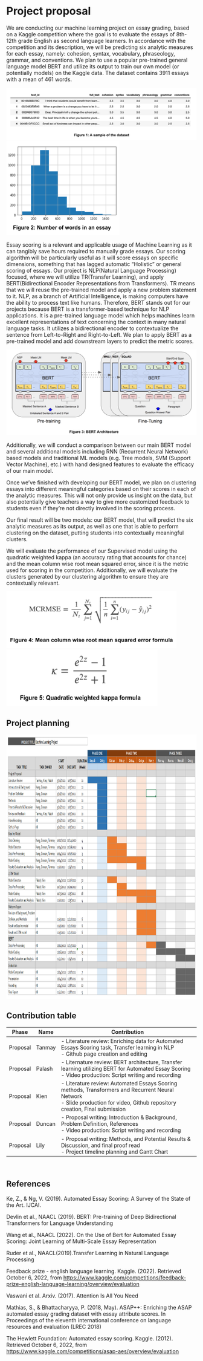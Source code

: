 # Project proposal

We are conducting our machine learning project on essay grading, based on a Kaggle competition where the goal is to evaluate the essays of 8th-12th grade English as second language learners. In accordance with the competition and its description, we will be predicting six analytic measures for each essay, namely: cohesion, syntax, vocabulary, phraseology, grammar, and conventions. We plan to use a popular pre-trained general language model BERT and utilize its output to train our own model (or potentially models) on the Kaggle data. The dataset contains 3911 essays with a mean of 461 words.

![figure1](media/f1.png)
<img src="media/f2.png"  width="300" height="250">

Essay scoring is a relevant and applicable usage of Machine Learning as it can tangibly save hours required to manually grade essays. Our scoring algorithm will be particularly useful as it will score essays on specific dimensions, something that has lagged automatic “Holistic” or general scoring of essays. Our project is NLP(Natural Language Processing) focused, where we will utilize TR(Transfer Learning), and apply BERT(Bidirectional Encoder Representations from Transformers). TR means that we will reuse the pre-trained model and apply a new problem statement to it. NLP, as a branch of Artificial Intelligence, is making computers have the ability to process text like humans. Therefore, BERT stands out for our projects because BERT is a transformer-based technique for NLP applications. It is a pre-trained language model which helps machines learn excellent representations of text concerning the context in many natural language tasks. It utilizes a bidirectional encoder to contextualize the sentence from Left-to-Right and Right-to-Left. We plan to apply BERT as a pre-trained model and add downstream layers to predict the metric scores. 

![figure3](media/f3.png)

Additionally, we will conduct a comparison between our main BERT model and several additional models including RNN (Recurrent Neural Network) based models and traditional ML models (e.g. Tree models, SVM (Support Vector Machine), etc.) with hand designed features to evaluate the efficacy of our main model. 

Once we’ve finished with developing our BERT model, we plan on clustering essays into different meaningful categories based on their scores in each of the analytic measures. This will not only provide us insight on the data, but also potentially give teachers a way to give more customized feedback to students even if they’re not directly involved in the scoring process.

Our final result will be two models: our BERT model, that will predict the six analytic measures as its output, as well as one that is able to perform clustering on the dataset, putting students into contextually meaningful clusters.

We will evaluate the performance of our Supervised model using the quadratic weighted kappa (an accuracy rating that accounts for chance) and the mean column wise root mean squared error, since it is the metric used for scoring in the competition. Additionally, we will evaluate the clusters generated by our clustering algorithm to ensure they are contextually relevant.

<img src="media/f4.png"  width="450" height="150">
<img src="media/f5.png"  width="400" height="150">

<br /> 

## Project planning

<img src="media/f6.png"  width="1000" height="700">

## Contribution table

| Phase | Name | Contribution |
| ----------- | ----------- | ----------- |
| Proposal | Tanmay | - Literature review: Enriching data for Automated Essays Scoring task, Transfer learning in NLP <br /> - Github page creation and editing |
| Proposal | Palash | - Liternature review: BERT architecture, Transfer learning utilizing BERT for Automated Essay Scoring <br /> - Video production: Script writing and recording |
| Proposal | Kien | - Literature review: Automated Essays Scoring methods, Transformers and Recurrent Neural Network <br /> - Slide production for video, Github repository creation, Final submission |
| Proposal | Duncan | - Proposal writing: Introduction & Background, Problem Definition, References <br /> - Video production: Script writing and recording |
| Proposal | Lily | - Proposal writing: Methods, and Potential Results & Discussion, and final proof read <br /> - Project timeline planning and Gantt Chart |

<br /> 

## References

Ke, Z., & Ng, V. (2019). Automated Essay Scoring: A Survey of the State of the Art. IJCAI.

Devlin et al., NAACL (2019). BERT: Pre-training of Deep Bidirectional Transformers for Language Understanding

Wang et al., NAACL (2022). On the Use of Bert for Automated Essay Scoring: Joint Learning of Multi-Scale Essay Representation

Ruder et al., NAACL(2019).Transfer Learning in Natural Language Processing

Feedback prize - english language learning. Kaggle. (2022). Retrieved October 6, 2022, from https://www.kaggle.com/competitions/feedback-prize-english-language-learning/overview/evaluation 

Vaswani et al. Arxiv. (2017). Attention Is All You Need

Mathias, S., & Bhattacharyya, P. (2018, May). ASAP++: Enriching the ASAP automated essay grading dataset with essay attribute scores. In Proceedings of the eleventh international conference on language resources and evaluation (LREC 2018)

The Hewlett Foundation: Automated essay scoring. Kaggle. (2012). Retrieved October 6, 2022, from https://www.kaggle.com/competitions/asap-aes/overview/evaluation 
